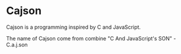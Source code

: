 # Cajson

Cajson is a programming inspired by C and JavaScript.

The name of Cajson come from combine "C And JavaScript's SON" - C.a.j.son



